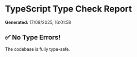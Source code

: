 # TypeScript Type Check Report

**Generated:** 17/08/2025, 16:01:58

## ✅ No Type Errors!

The codebase is fully type-safe.
